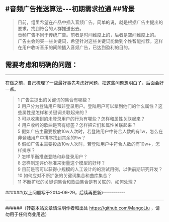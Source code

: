 #音频广告推送算法---初期需求拉通
##背景
--------------------------------
>目前，组里希望在产品中插入音频广告。简单的说，就是根据广告主提出的要求，找到符合的人群推送出去。<br>
>音频广告不同于传统广告。前者是时间维度上的，后者是空间维度上的。<br>
>广告主会购买一些关键词，希望针对这些关键词能做到个性智能推荐。这样在用户收听音乐的间隙插入音频广告，已达到盈利的目的。<br>

## 需要考虑和明确的问题：
--------------------------------
在做之前，自己梳理了一些最好事先考虑好问题，把这些问题想明白了，后面会好一点。<br>
>   1 广告主提出的关键词的集合有哪些？<br>
    2 用户分为登陆用户和非登录用户。登陆用户可以拿到他们的什么属性？这些属性是怎样和关键词关联起来的？<br>
    3 可以收集到的未登录用户的行为有哪些？怎样和属性关联起来？<br>
    4 用户收听的歌曲是否有标签？怎样把它们和属性关联起来？<br>
    5 假如广告主需要投放10w人次时，若登陆用户中符合人数的有1w，怎么在非登陆用户中排序找到其余的9w？<br>
    6 假如广告主需要投放10w人次时，若登陆用户中符合人数的有10w+，怎样排序？<br>
    7 怎样平衡推送登陆和非登录用户？<br>
    8 怎样制定评价标准来衡量这个模型的好坏？<br>
    9 目前是否可以获得小规模的人工设计的的测试用例，以供前期研究开发？<br>
    10 如何应对不断扩张的关键词集合和曲库集合？<br>
    11 不断扩张的关键词集合和歌曲集合是有关联的，如何处理？<br>

######(以上问题写于2014-09-29，后续再更新)-----------

--------------------------------
######（转载本站文章请注明作者和出处 https://github.com/MangoLiu ，请勿用于任何商业用途）

